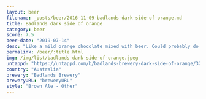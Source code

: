 ```yaml
---
layout: beer
filename: _posts/beer/2016-11-09-badlands-dark-side-of-orange.md
title: Badlands dark side of orange
category: beer
score: 7.5
beer-date: "2019-07-14"
desc: "Like a mild orange chocolate mixed with beer. Could probably do with a bit more sweetness but good all round"
permalink: /beer/:title.html
img: /img/list/badlands-dark-side-of-orange.jpeg
untappd: "https://untappd.com/b/badlands-brewery-dark-side-of-orange/3230085"
country: "Australia"
brewery: "Badlands Brewery"
breweryURL: "breweryURL"
style: "Brown Ale - Other"
---
```

